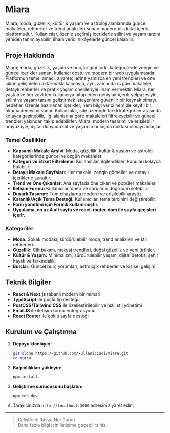 # Miara

Miara, moda, güzellik, kültür & yaşam ve astroloji alanlarında güncel makaleler, rehberler ve trend analizleri sunan modern bir dijital içerik platformudur. Kullanıcılar, özenle seçilmiş içeriklerle stilini ve yaşam tarzını yeniden tanımlayabilir, ilham verici hikâyelerle güncel kalabilir.

## Proje Hakkında

Miara; moda, güzellik, yaşam ve burçlar gibi farklı kategorilerde zengin ve güncel içerikler sunan, kullanıcı dostu ve modern bir web uygulamasıdır. Platformun temel amacı, ziyaretçilerine yalnızca en yeni trendleri ve öne çıkan gelişmeleri aktarmakla kalmayıp, aynı zamanda özgün makaleler, detaylı rehberler ve pratik yaşam önerileriyle ilham vermektir. Miara, her yaştan ve her zevkten kullanıcıya hitap eden geniş bir içerik yelpazesiyle, stilini ve yaşam tarzını geliştirmek isteyenlere güvenilir bir kaynak olmayı hedefler. Özenle hazırlanan içerikler, hem bilgi verici hem de keyifli bir okuma deneyimi sunar. Kullanıcılar, site üzerinde farklı kategoriler arasında kolayca gezinebilir, ilgi alanlarına göre makaleleri filtreleyebilir ve güncel trendleri yakından takip edebilirler. Miara, modern tasarımı ve erişilebilir arayüzüyle, dijital dünyada stil ve yaşamın buluşma noktası olmayı amaçlar.

### Temel Özellikler

- **Kapsamlı Makale Arşivi:** Moda, güzellik, kültür & yaşam ve astroloji kategorilerinde güncel ve özgün makaleler.
- **Kategori ve Etiket Filtreleme:** Kullanıcılar, ilgilendikleri konuları kolayca bulabilir.
- **Detaylı Makale Sayfaları:** Her makale, zengin görseller ve detaylı içeriklerle sunulur.
- **Trend ve Öne Çıkanlar:** Ana sayfada öne çıkan ve popüler makaleler.
- **İletişim Formu:** Kullanıcılar, öneri ve sorularını doğrudan iletebilir.
- **Duyarlı Tasarım:** Tüm cihazlarda modern ve erişilebilir arayüz.
- **Karanlık/Açık Tema Desteği:** Kullanıcılar, tema tercihini değiştirebilir.
- **Form yönetimi için Formik kullanılmıştır.**
- **Uygulama, en az 4 alt sayfa ve react-router-dom ile sayfa geçişleri içerir.**

### Kategoriler

- **Moda:** Sokak modası, sürdürülebilir moda, trend analizleri ve stil rehberleri.
- **Güzellik:** Cilt bakımı, makyaj trendleri, doğal güzellik ve yeni ürünler.
- **Kültür & Yaşam:** Minimalizm, sürdürülebilir yaşam, dijital detoks, şehir hayatı ve farkındalık.
- **Burçlar:** Güncel burç yorumları, astrolojik rehberler ve kişisel gelişim.

## Teknik Bilgiler

- **React & Next.js** tabanlı modern bir mimari
- **TypeScript** ile güçlü tip desteği
- **PostCSS/Tailwind CSS** ile özelleştirilebilir ve hızlı stil yönetimi
- **EmailJS** ile iletişim formu entegrasyonu
- **React Router** ile çoklu sayfa desteği

## Kurulum ve Çalıştırma

1. **Depoyu klonlayın:**
   ```bash
   git clone https://github.com/kullaniciadi/miara.git
   cd miara
   ```
2. **Bağımlılıkları yükleyin:**
   ```bash
   npm install
   ```
3. **Geliştirme sunucusunu başlatın:**
   ```bash
   npm run dev
   ```
4. Tarayıcınızda `http://localhost:3000` adresini ziyaret edin.

---

> Geliştirici: Ravza Nur Duran  
> Daha fazla bilgi için iletişime geçebilirsiniz.
